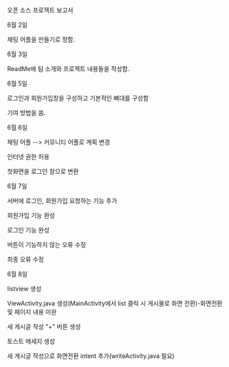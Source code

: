 오픈 소스 프로젝트 보고서

6월 2일

채팅 어플을 만들기로 정함.

6월 3일

ReadMe에 팀 소개와 프로젝트 내용들을 작성함.

6월 5일

로그인과 회원가입창을 구성하고 기본적인 뼈대를 구성함

기여 방법을 씀.

6월 6일

채팅 어플 --> 커뮤니티 어플로 계획 변경

인터넷 권한 허용

첫화면을 로그인 창으로 변환

6월 7일

서버에 로그인, 회원가입 요청하는 기능 추가

회원가입 기능 완성

로그인 기능 완성

버튼이 기능하지 않는 오류 수정

최종 오류 수정

6월 8일

listview 생성

ViewActivity.java 생성(MainActivity에서 list 클릭 시 게시물로 화면 전환)-화면전환 및 페이지 내용 미완

새 게시글 작성 "+" 버튼 생성

토스트 메세지 생성

새 게시글 작성으로 화면전환 intent 추가(writeActivity.java 필요)


